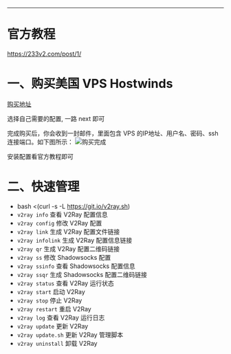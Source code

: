 


---
# 官方教程
https://233v2.com/post/1/

# 一、购买美国 VPS Hostwinds
[购买地址](https://affiliates.hostwinds.com/hostwinds.php?id=7011&url=1224
)

选择自己需要的配置, 一路 next 即可

完成购买后，你会收到一封邮件，里面包含 VPS 的IP地址、用户名、密码、ssh连接端口。如下图所示：
![购买完成](../../img/科学上网/购买完成.png)

安装配置看官方教程即可

# 二、快速管理
- bash <(curl -s -L https://git.io/v2ray.sh)
- `v2ray info` 查看 V2Ray 配置信息
- `v2ray config` 修改 V2Ray 配置
- `v2ray link` 生成 V2Ray 配置文件链接
- `v2ray infolink` 生成 V2Ray 配置信息链接
- `v2ray qr` 生成 V2Ray 配置二维码链接
- `v2ray ss` 修改 Shadowsocks 配置
- `v2ray ssinfo` 查看 Shadowsocks 配置信息
- `v2ray ssqr` 生成 Shadowsocks 配置二维码链接
- `v2ray status` 查看 V2Ray 运行状态
- `v2ray start` 启动 V2Ray
- `v2ray stop` 停止 V2Ray
- `v2ray restart` 重启 V2Ray
- `v2ray log` 查看 V2Ray 运行日志
- `v2ray update` 更新 V2Ray
- `v2ray update.sh` 更新 V2Ray 管理脚本
- `v2ray uninstall` 卸载 V2Ray
